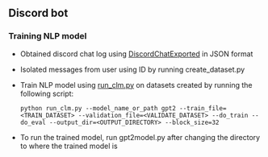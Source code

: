 ## Discord bot
### Training NLP model

 - Obtained discord chat log using [DiscordChatExported](https://github.com/Tyrrrz/DiscordChatExporter) in JSON format
 - Isolated messages from user using ID by running create_dataset.py
 - Train NLP model using [run_clm.py](https://github.com/huggingface/transformers/blob/master/examples/language-modeling/run_clm.py) on datasets created by running the following script:

    `python run_clm.py --model_name_or_path gpt2 --train_file=<TRAIN_DATASET> --validation_file=<VALIDATE_DATASET> --do_train --do_eval --output_dir=<OUTPUT_DIRECTORY> --block_size=32`

 - To run the trained model, run gpt2model.py after changing the directory to where the trained model is
